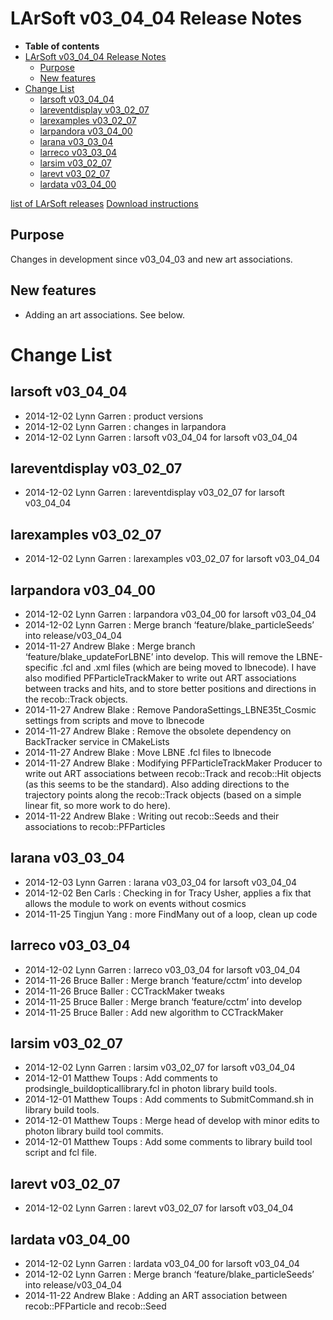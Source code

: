 LArSoft v03\_04\_04 Release Notes
======================================================================

-   **Table of contents**
-   [LArSoft v03\_04\_04 Release Notes](#LArSoft-v03_04_04-Release-Notes)
    -   [Purpose](#Purpose)
    -   [New features](#New-features)
-   [Change List](#Change-List)
    -   [larsoft v03\_04\_04](#larsoft-v03_04_04)
    -   [lareventdisplay v03\_02\_07](#lareventdisplay-v03_02_07)
    -   [larexamples v03\_02\_07](#larexamples-v03_02_07)
    -   [larpandora v03\_04\_00](#larpandora-v03_04_00)
    -   [larana v03\_03\_04](#larana-v03_03_04)
    -   [larreco v03\_03\_04](#larreco-v03_03_04)
    -   [larsim v03\_02\_07](#larsim-v03_02_07)
    -   [larevt v03\_02\_07](#larevt-v03_02_07)
    -   [lardata v03\_04\_00](#lardata-v03_04_00)

[list of LArSoft releases](LArSoft_release_list)
[Download instructions](http://scisoft.fnal.gov/scisoft/bundles/larsoft/v03_04_04/larsoft-v03_04_04.html)

Purpose
--------------------

Changes in development since v03\_04\_03 and new art associations.

New features
------------------------------

-   Adding an art associations. See below.

Change List
============================

larsoft v03\_04\_04
------------------------------------------

-   2014-12-02 Lynn Garren : product versions
-   2014-12-02 Lynn Garren : changes in larpandora
-   2014-12-02 Lynn Garren : larsoft v03\_04\_04 for larsoft v03\_04\_04

lareventdisplay v03\_02\_07
----------------------------------------------------------

-   2014-12-02 Lynn Garren : lareventdisplay v03\_02\_07 for larsoft v03\_04\_04

larexamples v03\_02\_07
--------------------------------------------------

-   2014-12-02 Lynn Garren : larexamples v03\_02\_07 for larsoft v03\_04\_04

larpandora v03\_04\_00
------------------------------------------------

-   2014-12-02 Lynn Garren : larpandora v03\_04\_00 for larsoft v03\_04\_04
-   2014-12-02 Lynn Garren : Merge branch ‘feature/blake\_particleSeeds’ into release/v03\_04\_04
-   2014-11-27 Andrew Blake : Merge branch ‘feature/blake\_updateForLBNE’ into develop. This will remove the LBNE-specific .fcl and .xml files (which are being moved to lbnecode). I have also modified PFParticleTrackMaker to write out ART associations between tracks and hits, and to store better positions and directions in the recob::Track objects.
-   2014-11-27 Andrew Blake : Remove PandoraSettings\_LBNE35t\_Cosmic settings from scripts and move to lbnecode
-   2014-11-27 Andrew Blake : Remove the obsolete dependency on BackTracker service in CMakeLists
-   2014-11-27 Andrew Blake : Move LBNE .fcl files to lbnecode
-   2014-11-27 Andrew Blake : Modifying PFParticleTrackMaker Producer to write out ART associations between recob::Track and recob::Hit objects (as this seems to be the standard). Also adding directions to the trajectory points along the recob::Track objects (based on a simple linear fit, so more work to do here).
-   2014-11-22 Andrew Blake : Writing out recob::Seeds and their associations to recob::PFParticles

larana v03\_03\_04
----------------------------------------

-   2014-12-03 Lynn Garren : larana v03\_03\_04 for larsoft v03\_04\_04
-   2014-12-02 Ben Carls : Checking in for Tracy Usher, applies a fix that allows the module to work on events without cosmics
-   2014-11-25 Tingjun Yang : more FindMany out of a loop, clean up code

larreco v03\_03\_04
------------------------------------------

-   2014-12-02 Lynn Garren : larreco v03\_03\_04 for larsoft v03\_04\_04
-   2014-11-26 Bruce Baller : Merge branch ‘feature/cctm’ into develop
-   2014-11-26 Bruce Baller : CCTrackMaker tweaks
-   2014-11-25 Bruce Baller : Merge branch ‘feature/cctm’ into develop
-   2014-11-25 Bruce Baller : Add new algorithm to CCTrackMaker

larsim v03\_02\_07
----------------------------------------

-   2014-12-02 Lynn Garren : larsim v03\_02\_07 for larsoft v03\_04\_04
-   2014-12-01 Matthew Toups : Add comments to prodsingle\_buildopticallibrary.fcl in photon library build tools.
-   2014-12-01 Matthew Toups : Add comments to SubmitCommand.sh in library build tools.
-   2014-12-01 Matthew Toups : Merge head of develop with minor edits to photon library build tool commits.
-   2014-12-01 Matthew Toups : Add some comments to library build tool script and fcl file.

larevt v03\_02\_07
----------------------------------------

-   2014-12-02 Lynn Garren : larevt v03\_02\_07 for larsoft v03\_04\_04

lardata v03\_04\_00
------------------------------------------

-   2014-12-02 Lynn Garren : lardata v03\_04\_00 for larsoft v03\_04\_04
-   2014-12-02 Lynn Garren : Merge branch ‘feature/blake\_particleSeeds’ into release/v03\_04\_04
-   2014-11-22 Andrew Blake : Adding an ART association between recob::PFParticle and recob::Seed
